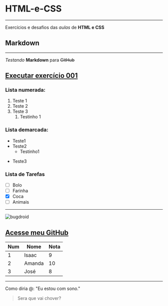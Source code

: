 # HTML-e-CSS
---
Exercícios e desafios das *aulas* de **HTML e CSS**

## Markdown
---
_Testando_ __Markdown__ para ~~GitHub~~ 

<a href="https://pmie23.github.io/HTML-e-CSS/Ex001/index.html">Executar exercício 001</a> 
---
### Lista numerada:
1. Teste 1
2. Teste 2
35. Teste 3
    1. Testinho 1

### Lista demarcada:

* Teste1
* Teste2
   * Testinho1
- Teste3

### Lista de Tarefas

- [ ] Bolo
- [ ] Farinha
- [X] Coca
- [ ] Animais
---
![bugdroid](https://github.com/user-attachments/assets/ddd1184c-3d52-49f3-8329-a5986f2cb924)

[Acesse meu GitHub](https://PMie23.github.io)
---
Num | Nome | Nota
---|---|---
1 | Isaac | 9
2 | Amanda | 10
3 | José | 8
---

Como diria @: "Eu estou com sono."

> Sera que vai chover?
